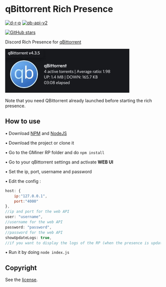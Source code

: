 # qBittorrent Rich Presence

[![d-r-p](https://img.shields.io/github/package-json/dependency-version/LockBlock-dev/qbittorrent-rp/discord-rich-presence)](https://www.npmjs.com/package/discord-rich-presence) [![qb-api-v2](https://img.shields.io/github/package-json/dependency-version/LockBlock-dev/qbittorrent-rp/qbittorrent-api-v2)](https://www.npmjs.com/package/qbittorrent-api-v2)

[![GitHub stars](https://img.shields.io/github/stars/LockBlock-dev/qbittorrent-rp.svg)](https://github.com/LockBlock-dev/qbittorrent-rp/stargazers)

Discord Rich Presence for [qBittorrent](https://www.qbittorrent.org/)

![Rich Presence preview](/preview.jpg)

Note that you need QBittorrent already launched before starting the rich presence.

## How to use

• Download [NPM](https://www.npmjs.com/get-npm) and [NodeJS](https://nodejs.org)

• Download the project or clone it

• Go to the GMiner RP folder and do `npm install`

• Go to your qBittorrent settings and activate **WEB UI**

• Set the ip, port, username and password

• Edit the config :
```js
host: {
    ip:"127.0.0.1",
    port:"4000"
},
//ip and port for the web API
user: "username",
//username for the web API
password: "password",
//password for the web API
showUpdateLogs: true,
//if you want to display the logs of the RP (when the presence is updated)
```

• Run it by doing `node index.js`


## Copyright

See the [license](/LICENSE).